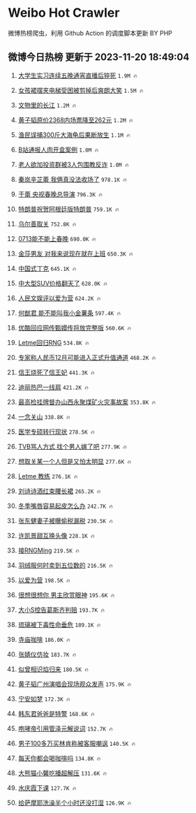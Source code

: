 # Weibo Hot Crawler 



微博热榜爬虫，利用 Github Action 的调度脚本更新 BY PHP 


## 微博今日热榜 更新于 2023-11-20 18:49:04 
1. [大学生实习连续五晚通宵直播后猝死](https://s.weibo.com/weibo?q=%23%E5%A4%A7%E5%AD%A6%E7%94%9F%E5%AE%9E%E4%B9%A0%E8%BF%9E%E7%BB%AD%E4%BA%94%E6%99%9A%E9%80%9A%E5%AE%B5%E7%9B%B4%E6%92%AD%E5%90%8E%E7%8C%9D%E6%AD%BB%23&t=31&band_rank=1&Refer=top) `1.9M 🔥` 

1. [女孩裙摆夹电梯受困被剪掉后爽朗大笑](https://s.weibo.com/weibo?q=%23%E5%A5%B3%E5%AD%A9%E8%A3%99%E6%91%86%E5%A4%B9%E7%94%B5%E6%A2%AF%E5%8F%97%E5%9B%B0%E8%A2%AB%E5%89%AA%E6%8E%89%E5%90%8E%E7%88%BD%E6%9C%97%E5%A4%A7%E7%AC%91%23&t=31&band_rank=2&Refer=top) `1.5M 🔥` 

1. [文物里的长江](https://s.weibo.com/weibo?q=%23%E6%96%87%E7%89%A9%E9%87%8C%E7%9A%84%E9%95%BF%E6%B1%9F%23&t=31&band_rank=3&Refer=top) `1.2M 🔥` 

1. [黄子韬原价2368内场票降至262元](https://s.weibo.com/weibo?q=%23%E9%BB%84%E5%AD%90%E9%9F%AC%E5%8E%9F%E4%BB%B72368%E5%86%85%E5%9C%BA%E7%A5%A8%E9%99%8D%E8%87%B3262%E5%85%83%23&t=31&band_rank=4&Refer=top) `1.2M 🔥` 

1. [渔民误捕300斤大海龟后果断放生](https://s.weibo.com/weibo?q=%23%E6%B8%94%E6%B0%91%E8%AF%AF%E6%8D%95300%E6%96%A4%E5%A4%A7%E6%B5%B7%E9%BE%9F%E5%90%8E%E6%9E%9C%E6%96%AD%E6%94%BE%E7%94%9F%23&t=31&band_rank=5&Refer=top) `1.1M 🔥` 

1. [B站通报人肉开盒案例](https://s.weibo.com/weibo?q=%23B%E7%AB%99%E9%80%9A%E6%8A%A5%E4%BA%BA%E8%82%89%E5%BC%80%E7%9B%92%E6%A1%88%E4%BE%8B%23&t=31&band_rank=6&Refer=top) `1.0M 🔥` 

1. [老人欲加投资群被3人包围教反诈](https://s.weibo.com/weibo?q=%23%E8%80%81%E4%BA%BA%E6%AC%B2%E5%8A%A0%E6%8A%95%E8%B5%84%E7%BE%A4%E8%A2%AB3%E4%BA%BA%E5%8C%85%E5%9B%B4%E6%95%99%E5%8F%8D%E8%AF%88%23&t=31&band_rank=7&Refer=top) `1.0M 🔥` 

1. [秦岚辛芷蕾 我俩真没法收场了](https://s.weibo.com/weibo?q=%E7%A7%A6%E5%B2%9A%E8%BE%9B%E8%8A%B7%E8%95%BE%20%E6%88%91%E4%BF%A9%E7%9C%9F%E6%B2%A1%E6%B3%95%E6%94%B6%E5%9C%BA%E4%BA%86&t=31&band_rank=8&Refer=top) `978.1K 🔥` 

1. [于蕾 央视春晚总导演](https://s.weibo.com/weibo?q=%E4%BA%8E%E8%95%BE%20%E5%A4%AE%E8%A7%86%E6%98%A5%E6%99%9A%E6%80%BB%E5%AF%BC%E6%BC%94&t=31&band_rank=9&Refer=top) `796.3K 🔥` 

1. [特朗普祝贺阿根廷版特朗普](https://s.weibo.com/weibo?q=%23%E7%89%B9%E6%9C%97%E6%99%AE%E7%A5%9D%E8%B4%BA%E9%98%BF%E6%A0%B9%E5%BB%B7%E7%89%88%E7%89%B9%E6%9C%97%E6%99%AE%23&t=31&band_rank=10&Refer=top) `759.1K 🔥` 

1. [乌尔善取关](https://s.weibo.com/weibo?q=%E4%B9%8C%E5%B0%94%E5%96%84%E5%8F%96%E5%85%B3&t=31&band_rank=11&Refer=top) `752.8K 🔥` 

1. [0713能不能上春晚](https://s.weibo.com/weibo?q=0713%E8%83%BD%E4%B8%8D%E8%83%BD%E4%B8%8A%E6%98%A5%E6%99%9A&t=31&band_rank=12&Refer=top) `690.0K 🔥` 

1. [金莎男友 对我来说现在就在上班](https://s.weibo.com/weibo?q=%E9%87%91%E8%8E%8E%E7%94%B7%E5%8F%8B%20%E5%AF%B9%E6%88%91%E6%9D%A5%E8%AF%B4%E7%8E%B0%E5%9C%A8%E5%B0%B1%E5%9C%A8%E4%B8%8A%E7%8F%AD&t=31&band_rank=13&Refer=top) `650.3K 🔥` 

1. [中国式丁克](https://s.weibo.com/weibo?q=%E4%B8%AD%E5%9B%BD%E5%BC%8F%E4%B8%81%E5%85%8B&t=31&band_rank=14&Refer=top) `645.1K 🔥` 

1. [中大型SUV价格翻天了](https://s.weibo.com/weibo?q=%23%E4%B8%AD%E5%A4%A7%E5%9E%8BSUV%E4%BB%B7%E6%A0%BC%E7%BF%BB%E5%A4%A9%E4%BA%86%23&t=31&band_rank=15&Refer=top) `628.0K 🔥` 

1. [人民文娱评以爱为营](https://s.weibo.com/weibo?q=%23%E4%BA%BA%E6%B0%91%E6%96%87%E5%A8%B1%E8%AF%84%E4%BB%A5%E7%88%B1%E4%B8%BA%E8%90%A5%23&t=31&band_rank=16&Refer=top) `624.2K 🔥` 

1. [何猷君 能不能叫我小金薯条](https://s.weibo.com/weibo?q=%E4%BD%95%E7%8C%B7%E5%90%9B%20%E8%83%BD%E4%B8%8D%E8%83%BD%E5%8F%AB%E6%88%91%E5%B0%8F%E9%87%91%E8%96%AF%E6%9D%A1&t=31&band_rank=17&Refer=top) `597.4K 🔥` 

1. [优酷回应网传甄嬛传将放完整版](https://s.weibo.com/weibo?q=%23%E4%BC%98%E9%85%B7%E5%9B%9E%E5%BA%94%E7%BD%91%E4%BC%A0%E7%94%84%E5%AC%9B%E4%BC%A0%E5%B0%86%E6%94%BE%E5%AE%8C%E6%95%B4%E7%89%88%23&t=31&band_rank=18&Refer=top) `560.6K 🔥` 

1. [Letme回归RNG](https://s.weibo.com/weibo?q=%23Letme%E5%9B%9E%E5%BD%92RNG%23&t=31&band_rank=19&Refer=top) `534.8K 🔥` 

1. [专家称人民币12月可能进入正式升值通道](https://s.weibo.com/weibo?q=%23%E4%B8%93%E5%AE%B6%E7%A7%B0%E4%BA%BA%E6%B0%91%E5%B8%8112%E6%9C%88%E5%8F%AF%E8%83%BD%E8%BF%9B%E5%85%A5%E6%AD%A3%E5%BC%8F%E5%8D%87%E5%80%BC%E9%80%9A%E9%81%93%23&t=31&band_rank=20&Refer=top) `468.2K 🔥` 

1. [信王烧死了信王妃](https://s.weibo.com/weibo?q=%23%E4%BF%A1%E7%8E%8B%E7%83%A7%E6%AD%BB%E4%BA%86%E4%BF%A1%E7%8E%8B%E5%A6%83%23&t=31&band_rank=21&Refer=top) `441.3K 🔥` 

1. [迪丽热巴一线肩](https://s.weibo.com/weibo?q=%23%E8%BF%AA%E4%B8%BD%E7%83%AD%E5%B7%B4%E4%B8%80%E7%BA%BF%E8%82%A9%23&t=31&band_rank=22&Refer=top) `421.2K 🔥` 

1. [最高检挂牌督办山西永聚煤矿火灾事故案](https://s.weibo.com/weibo?q=%23%E6%9C%80%E9%AB%98%E6%A3%80%E6%8C%82%E7%89%8C%E7%9D%A3%E5%8A%9E%E5%B1%B1%E8%A5%BF%E6%B0%B8%E8%81%9A%E7%85%A4%E7%9F%BF%E7%81%AB%E7%81%BE%E4%BA%8B%E6%95%85%E6%A1%88%23&t=31&band_rank=23&Refer=top) `353.8K 🔥` 

1. [一念关山](https://s.weibo.com/weibo?q=%E4%B8%80%E5%BF%B5%E5%85%B3%E5%B1%B1&t=31&band_rank=24&Refer=top) `338.8K 🔥` 

1. [医学专硕转行现状](https://s.weibo.com/weibo?q=%23%E5%8C%BB%E5%AD%A6%E4%B8%93%E7%A1%95%E8%BD%AC%E8%A1%8C%E7%8E%B0%E7%8A%B6%23&t=31&band_rank=25&Refer=top) `278.5K 🔥` 

1. [TVB骂人方式 找个男人嫁了吧](https://s.weibo.com/weibo?q=TVB%E9%AA%82%E4%BA%BA%E6%96%B9%E5%BC%8F%20%E6%89%BE%E4%B8%AA%E7%94%B7%E4%BA%BA%E5%AB%81%E4%BA%86%E5%90%A7&t=31&band_rank=26&Refer=top) `277.9K 🔥` 

1. [想取关某一个人但是又怕太明显](https://s.weibo.com/weibo?q=%23%E6%83%B3%E5%8F%96%E5%85%B3%E6%9F%90%E4%B8%80%E4%B8%AA%E4%BA%BA%E4%BD%86%E6%98%AF%E5%8F%88%E6%80%95%E5%A4%AA%E6%98%8E%E6%98%BE%23&t=31&band_rank=27&Refer=top) `277.6K 🔥` 

1. [Letme 教练](https://s.weibo.com/weibo?q=Letme%20%E6%95%99%E7%BB%83&t=31&band_rank=28&Refer=top) `276.1K 🔥` 

1. [刘诗诗酒红束腰长裙](https://s.weibo.com/weibo?q=%23%E5%88%98%E8%AF%97%E8%AF%97%E9%85%92%E7%BA%A2%E6%9D%9F%E8%85%B0%E9%95%BF%E8%A3%99%23&t=31&band_rank=29&Refer=top) `265.2K 🔥` 

1. [冬季嘴唇容易起皮怎么办](https://s.weibo.com/weibo?q=%23%E5%86%AC%E5%AD%A3%E5%98%B4%E5%94%87%E5%AE%B9%E6%98%93%E8%B5%B7%E7%9A%AE%E6%80%8E%E4%B9%88%E5%8A%9E%23&t=31&band_rank=30&Refer=top) `242.7K 🔥` 

1. [张东健妻子被曝偷税漏税](https://s.weibo.com/weibo?q=%23%E5%BC%A0%E4%B8%9C%E5%81%A5%E5%A6%BB%E5%AD%90%E8%A2%AB%E6%9B%9D%E5%81%B7%E7%A8%8E%E6%BC%8F%E7%A8%8E%23&t=31&band_rank=31&Refer=top) `230.5K 🔥` 

1. [许凯景甜互换头像](https://s.weibo.com/weibo?q=%23%E8%AE%B8%E5%87%AF%E6%99%AF%E7%94%9C%E4%BA%92%E6%8D%A2%E5%A4%B4%E5%83%8F%23&t=31&band_rank=32&Refer=top) `228.1K 🔥` 

1. [接RNGMing](https://s.weibo.com/weibo?q=%23%E6%8E%A5RNGMing%23&t=31&band_rank=33&Refer=top) `219.5K 🔥` 

1. [羽绒服何时卖到五位数的](https://s.weibo.com/weibo?q=%23%E7%BE%BD%E7%BB%92%E6%9C%8D%E4%BD%95%E6%97%B6%E5%8D%96%E5%88%B0%E4%BA%94%E4%BD%8D%E6%95%B0%E7%9A%84%23&t=31&band_rank=34&Refer=top) `216.5K 🔥` 

1. [以爱为营](https://s.weibo.com/weibo?q=%E4%BB%A5%E7%88%B1%E4%B8%BA%E8%90%A5&t=31&band_rank=35&Refer=top) `198.5K 🔥` 

1. [很想很想你 男主欣赏眼神](https://s.weibo.com/weibo?q=%E5%BE%88%E6%83%B3%E5%BE%88%E6%83%B3%E4%BD%A0%20%E7%94%B7%E4%B8%BB%E6%AC%A3%E8%B5%8F%E7%9C%BC%E7%A5%9E&t=31&band_rank=36&Refer=top) `195.6K 🔥` 

1. [大小S控告葛斯齐判赔](https://s.weibo.com/weibo?q=%23%E5%A4%A7%E5%B0%8FS%E6%8E%A7%E5%91%8A%E8%91%9B%E6%96%AF%E9%BD%90%E5%88%A4%E8%B5%94%23&t=31&band_rank=37&Refer=top) `193.7K 🔥` 

1. [琉璃被下毒性命垂危](https://s.weibo.com/weibo?q=%23%E7%90%89%E7%92%83%E8%A2%AB%E4%B8%8B%E6%AF%92%E6%80%A7%E5%91%BD%E5%9E%82%E5%8D%B1%23&t=31&band_rank=38&Refer=top) `189.1K 🔥` 

1. [寺庙咖啡](https://s.weibo.com/weibo?q=%E5%AF%BA%E5%BA%99%E5%92%96%E5%95%A1&t=31&band_rank=39&Refer=top) `186.0K 🔥` 

1. [张婧仪仿妆](https://s.weibo.com/weibo?q=%E5%BC%A0%E5%A9%A7%E4%BB%AA%E4%BB%BF%E5%A6%86&t=31&band_rank=40&Refer=top) `183.7K 🔥` 

1. [似曾相识焰归来](https://s.weibo.com/weibo?q=%E4%BC%BC%E6%9B%BE%E7%9B%B8%E8%AF%86%E7%84%B0%E5%BD%92%E6%9D%A5&t=31&band_rank=41&Refer=top) `180.5K 🔥` 

1. [黄子韬广州演唱会现场观众发声](https://s.weibo.com/weibo?q=%23%E9%BB%84%E5%AD%90%E9%9F%AC%E5%B9%BF%E5%B7%9E%E6%BC%94%E5%94%B1%E4%BC%9A%E7%8E%B0%E5%9C%BA%E8%A7%82%E4%BC%97%E5%8F%91%E5%A3%B0%23&t=31&band_rank=42&Refer=top) `175.9K 🔥` 

1. [宁安如梦](https://s.weibo.com/weibo?q=%E5%AE%81%E5%AE%89%E5%A6%82%E6%A2%A6&t=31&band_rank=43&Refer=top) `172.3K 🔥` 

1. [韩东君爸爸是特警](https://s.weibo.com/weibo?q=%23%E9%9F%A9%E4%B8%9C%E5%90%9B%E7%88%B8%E7%88%B8%E6%98%AF%E7%89%B9%E8%AD%A6%23&t=31&band_rank=44&Refer=top) `168.6K 🔥` 

1. [咆哮帝引用管泽元解说词](https://s.weibo.com/weibo?q=%23%E5%92%86%E5%93%AE%E5%B8%9D%E5%BC%95%E7%94%A8%E7%AE%A1%E6%B3%BD%E5%85%83%E8%A7%A3%E8%AF%B4%E8%AF%8D%23&t=31&band_rank=45&Refer=top) `152.7K 🔥` 

1. [男子100多万买林肯称被客服嘲讽](https://s.weibo.com/weibo?q=%23%E7%94%B7%E5%AD%90100%E5%A4%9A%E4%B8%87%E4%B9%B0%E6%9E%97%E8%82%AF%E7%A7%B0%E8%A2%AB%E5%AE%A2%E6%9C%8D%E5%98%B2%E8%AE%BD%23&t=31&band_rank=46&Refer=top) `140.5K 🔥` 

1. [每天你都会喝咖啡吗](https://s.weibo.com/weibo?q=%23%E6%AF%8F%E5%A4%A9%E4%BD%A0%E9%83%BD%E4%BC%9A%E5%96%9D%E5%92%96%E5%95%A1%E5%90%97%23&t=31&band_rank=47&Refer=top) `134.8K 🔥` 

1. [大熊猫小馨吃播超解压](https://s.weibo.com/weibo?q=%23%E5%A4%A7%E7%86%8A%E7%8C%AB%E5%B0%8F%E9%A6%A8%E5%90%83%E6%92%AD%E8%B6%85%E8%A7%A3%E5%8E%8B%23&t=31&band_rank=48&Refer=top) `131.6K 🔥` 

1. [水庆霞下课](https://s.weibo.com/weibo?q=%E6%B0%B4%E5%BA%86%E9%9C%9E%E4%B8%8B%E8%AF%BE&t=31&band_rank=49&Refer=top) `127.7K 🔥` 

1. [给萨摩耶洗澡半个小时还没打湿](https://s.weibo.com/weibo?q=%E7%BB%99%E8%90%A8%E6%91%A9%E8%80%B6%E6%B4%97%E6%BE%A1%E5%8D%8A%E4%B8%AA%E5%B0%8F%E6%97%B6%E8%BF%98%E6%B2%A1%E6%89%93%E6%B9%BF&t=31&band_rank=50&Refer=top) `126.9K 🔥` 

